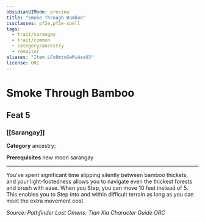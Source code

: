 ```yaml
---
obsidianUIMode: preview
title: "Smoke Through Bamboo"
cssclasses: pf2e,pf2e-spell
tags:
  - trait/sarangay
  - trait/common
  - category/ancestry
  - remaster
aliases: "Item.LFo8mtsGwMiAasU3"
license: ORC
---
```

# Smoke Through Bamboo
## Feat 5
### [[Sarangay]]

**Category** ancestry; 



**Prerequisites** new moon sarangay
* * *
You've spent significant time slipping silently between bamboo thickets, and your light-footedness allows you to navigate even the thickest forests and brush with ease. When you Step, you can move 10 feet instead of 5. This enables you to Step into and within difficult terrain as long as you can meet the extra movement cost.

*Source: Pathfinder Lost Omens: Tian Xia Character Guide*
*ORC*